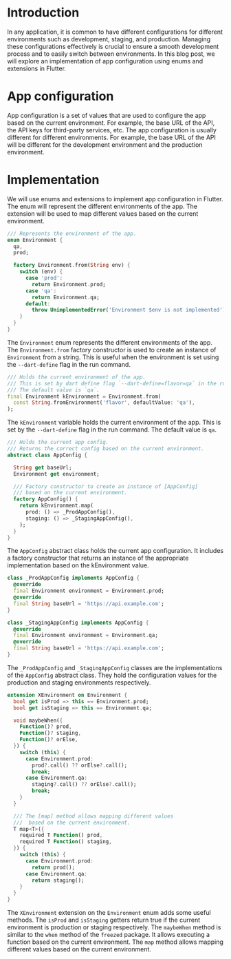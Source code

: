 <!-- 
Title: App configuration in Flutter based on flavor / environment

# Author: [Hashir Shoaib](https://twitter.com/hashirshoaeb)
# Site: https://hashirshoaeb.com
# Tags: flutter, dart, app configuration, app config, app config in flutter, app configuration in flutter, flutter development, flutter development company, flutter development services, flutter development agency, flutter development agency,
 -->

# Introduction
In any application, it is common to have different configurations for different environments such as development, staging, and production. Managing these configurations effectively is crucial to ensure a smooth development process and to easily switch between environments. In this blog post, we will explore an implementation of app configuration using enums and extensions in Flutter.

# App configuration
App configuration is a set of values that are used to configure the app based on the current environment. For example, the base URL of the API, the API keys for third-party services, etc. The app configuration is usually different for different environments. For example, the base URL of the API will be different for the development environment and the production environment.

# Implementation
We will use enums and extensions to implement app configuration in Flutter. The enum will represent the different environments of the app. The extension will be used to map different values based on the current environment.

```dart
/// Represents the environment of the app.
enum Environment {
  qa,
  prod;

  factory Environment.from(String env) {
    switch (env) {
      case 'prod':
        return Environment.prod;
      case 'qa':
        return Environment.qa;
      default:
        throw UnimplementedError('Environment $env is not implemented');
    }
  }
}
```

The `Environment` enum represents the different environments of the app. The `Environment.from` factory constructor is used to create an instance of `Environment` from a string. This is useful when the environment is set using the `--dart-define` flag in the run command.

```dart
/// Holds the current environment of the app.
/// This is set by dart define flag `--dart-define=flavor=qa` in the run command.
/// The default value is `qa`.
final Environment kEnvironment = Environment.from(
  const String.fromEnvironment('flavor', defaultValue: 'qa'),
);
```

The `kEnvironment` variable holds the current environment of the app. This is set by the `--dart-define` flag in the run command. The default value is `qa`.

```dart
/// Holds the current app config.
/// Returns the correct config based on the current environment.
abstract class AppConfig {

  String get baseUrl;
  Environment get environment;

  /// Factory constructor to create an instance of [AppConfig]
  /// based on the current environment.
  factory AppConfig() {
    return kEnvironment.map(
      prod: () => _ProdAppConfig(),
      staging: () => _StagingAppConfig(),
    );
  }
}
```

The `AppConfig` abstract class holds the current app configuration. It includes a factory constructor that returns an instance of the appropriate implementation based on the kEnvironment value.

```dart
class _ProdAppConfig implements AppConfig {
  @override
  final Environment environment = Environment.prod;
  @override
  final String baseUrl = 'https://api.example.com';
}

class _StagingAppConfig implements AppConfig {
  @override
  final Environment environment = Environment.qa;
  @override
  final String baseUrl = 'https://api.example.com';
}
```

The `_ProdAppConfig` and `_StagingAppConfig` classes are the implementations of the `AppConfig` abstract class. They hold the configuration values for the production and staging environments respectively.

```dart
extension XEnvironment on Environment {
  bool get isProd => this == Environment.prod;
  bool get isStaging => this == Environment.qa;

  void maybeWhen({
    Function()? prod,
    Function()? staging,
    Function()? orElse,
  }) {
    switch (this) {
      case Environment.prod:
        prod?.call() ?? orElse?.call();
        break;
      case Environment.qa:
        staging?.call() ?? orElse?.call();
        break;
    }
  }

  /// The [map] method allows mapping different values
  ///  based on the current environment.
  T map<T>({
    required T Function() prod,
    required T Function() staging,
  }) {
    switch (this) {
      case Environment.prod:
        return prod();
      case Environment.qa:
        return staging();
    }
  }
}
```

The `XEnvironment` extension on the `Environment` enum adds some useful methods. The `isProd` and `isStaging` getters return true if the current environment is production or staging respectively. The `maybeWhen` method is similar to the `when` method of the `freezed` package. It allows executing a function based on the current environment. The `map` method allows mapping different values based on the current environment.